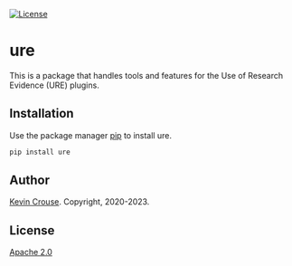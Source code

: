 [![License](https://img.shields.io/badge/License-Apache%202.0-blue.svg)](https://opensource.org/licenses/Apache-2.0)

# ure

This is a package that handles tools and features for the Use of Research Evidence (URE) plugins.

## Installation

Use the package manager [pip](https://pip.pypa.io/en/stable/) to install ure.

```bash
pip install ure
```

## Author

[Kevin Crouse](mailto:krcrouse@gmail.com). Copyright, 2020-2023.

## License
[Apache 2.0](https://www.apache.org/licenses/LICENSE-2.0)
